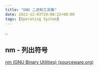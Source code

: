 ```yaml
---
title: "GNU 二进制工具集"
date: 2022-12-03T19:08:22+08:00
tags: [Operating System]
---
```


..



## nm - 列出符号

[nm (GNU Binary Utilities) (sourceware.org)](https://sourceware.org/binutils/docs/binutils/nm.html)

